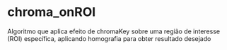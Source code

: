 # chroma_onROI
Algoritmo que aplica efeito de chromaKey sobre uma região de interesse (ROI) específica, aplicando homografia para obter resultado desejado
